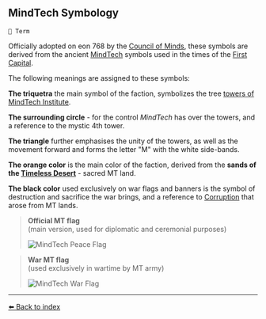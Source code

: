 ## MindTech Symbology

`📑 Term`

Officially adopted on eon 768 by the [Council of Minds](../refs/council_of_minds.md), these symbols are derived from the ancient [MindTech](../refs/mindtech_institute.md) symbols used in the times of the [First Capital](../refs/first_capital.md).

The following meanings are assigned to these symbols:

**The triquetra** the main symbol of the faction, symbolizes the tree [towers of MindTech Institute](../refs/institute_fortress_inner.md).

**The surrounding circle** - for the control _MindTech_ has over the towers, and a reference to the mystic 4th tower.

**The triangle** further emphasises the unity of the towers, as well as the movement forward and forms the letter "M" with the white side-bands.

**The orange color** is the main color of the faction, derived from the **sands of the [Timeless Desert](../refs/timeless_desert.md)** - sacred MT land.

**The black color** used exclusively on war flags and banners is the symbol of destruction and sacrifice the war brings, and a reference to [Corruption](../refs/corruption.md) that arose from MT lands.

> **Official MT flag**  
> (main version, used for diplomatic and ceremonial purposes)
> 
> ![MindTech Peace Flag](../i/mt_peace_flag.png)

> **War MT flag**  
> (used exclusively in wartime by MT army) 
> 
> ![MindTech War Flag](../i/mt_war_flag.png)



----------
[⬅️ Back to index](../r/#cbe0_s)